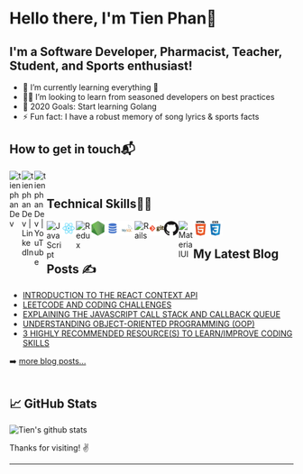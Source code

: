 # Hello there, I'm Tien Phan👋

## I'm a Software Developer, Pharmacist, Teacher, Student, and Sports enthusiast!

- 🌱 I’m currently learning everything 🤣
- 👨‍🏫 I’m looking to learn from seasoned developers on best practices
- 🥅 2020 Goals: Start learning Golang
- ⚡ Fun fact: I have a robust memory of song lyrics & sports facts<br />



## How to get in touch📬
[<img align="left" alt="tienphanDev" width="22px" src="https://cdn.jsdelivr.net/npm/simple-icons@3.8.0/icons/boost.svg" />][website]
[<img align="left" alt="tienphanDev | LinkedIn" width="22px" src="https://cdn.jsdelivr.net/npm/simple-icons@v3/icons/linkedin.svg" />][linkedin]
[<img align="left" alt="tienphanDev | YouTube" width="22px" src="https://cdn.jsdelivr.net/npm/simple-icons@v3/icons/youtube.svg" />][youtube]
<br />

## Technical Skills👨‍💻
<img align="left" alt="JavaScript" width="26px" src="https://cdn.jsdelivr.net/npm/simple-icons@3.8.0/icons/javascript.svg" />
<img align="left" alt="React" width="26px" src="https://raw.githubusercontent.com/github/explore/80688e429a7d4ef2fca1e82350fe8e3517d3494d/topics/react/react.png" />
<img align="left" alt="Redux" width="26px" src="https://cdn.jsdelivr.net/npm/simple-icons@3.8.0/icons/redux.svg" />
<img align="left" alt="Node.js" width="26px" src="https://raw.githubusercontent.com/github/explore/80688e429a7d4ef2fca1e82350fe8e3517d3494d/topics/nodejs/nodejs.png" />
<img align="left" alt="SQL" width="26px" src="https://raw.githubusercontent.com/github/explore/80688e429a7d4ef2fca1e82350fe8e3517d3494d/topics/sql/sql.png" />
<img align="left" alt="MySQL" width="26px" src="https://raw.githubusercontent.com/github/explore/80688e429a7d4ef2fca1e82350fe8e3517d3494d/topics/mysql/mysql.png" />
<img align="left" alt="Rails" width="26px" src="https://cdn.jsdelivr.net/npm/simple-icons@3.8.0/icons/ruby.svg" />
<img align="left" alt="Git" width="26px" src="https://raw.githubusercontent.com/github/explore/80688e429a7d4ef2fca1e82350fe8e3517d3494d/topics/git/git.png" />
<img align="left" alt="GitHub" width="26px" src="https://raw.githubusercontent.com/github/explore/78df643247d429f6cc873026c0622819ad797942/topics/github/github.png" />
<img align="left" alt="MaterialUI" width="26px" src="https://material-ui.com/static/logo.png" />
<img align="left" alt="HTML5" width="26px" src="https://raw.githubusercontent.com/github/explore/80688e429a7d4ef2fca1e82350fe8e3517d3494d/topics/html/html.png" />
<img align="left" alt="CSS3" width="26px" src="https://raw.githubusercontent.com/github/explore/80688e429a7d4ef2fca1e82350fe8e3517d3494d/topics/css/css.png" />
<br />


## My Latest Blog Posts &#x270d; 

<!-- BLOG-POST-LIST:START -->
- [INTRODUCTION TO THE REACT CONTEXT API](https://www.medicine2code.com/introduction-to-the-react-context-api/)
- [LEETCODE AND CODING CHALLENGES](https://www.medicine2code.com/leetcode-and-coding-challenges/)
- [EXPLAINING THE JAVASCRIPT CALL STACK AND CALLBACK QUEUE](https://www.medicine2code.com/explaining-the-javascript-call-stack-and-callback-queue/)
- [UNDERSTANDING OBJECT-ORIENTED PROGRAMMING (OOP)](https://www.medicine2code.com/understanding-object-oriented-programming-oop/)
- [3 HIGHLY RECOMMENDED RESOURCE(S) TO LEARN/IMPROVE CODING SKILLS](https://www.medicine2code.com/3-highly-recommended-resources-to-learn-improve-coding-skills/)
<!-- BLOG-POST-LIST:END -->

➡️ [more blog posts...](https://medicine2code.com)
<br />
<br />

## &#x1f4c8; GitHub Stats
![Tien's github stats](https://github-readme-stats.vercel.app/api?username=tienphandev&show_icons=true&theme=dracula)

Thanks for visiting! ✌

---

[website]: https://medicine2code.com
[youtube]: https://youtube.com/TienPhanDev
[linkedin]: https://linkedin.com/in/tien-phan-dc
